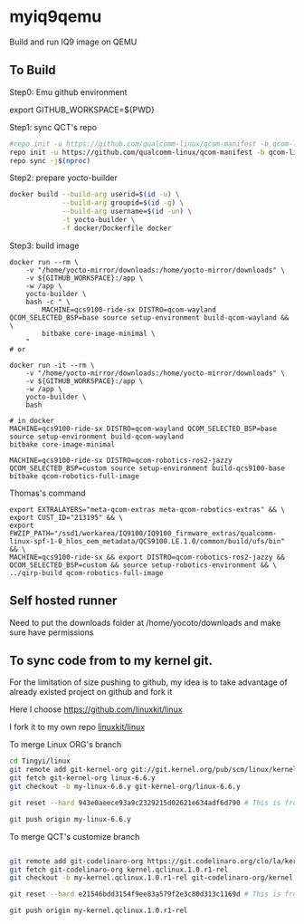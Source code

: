 # myiq9qemu
Build and run IQ9 image on QEMU



## To Build


Step0: Emu github environment

export GITHUB_WORKSPACE=${PWD}


Step1: sync QCT's repo

```bash
#repo init -u https://github.com/qualcomm-linux/qcom-manifest -b qcom-linux-scarthgap -m qcom-6.6.65-QLI.1.4-Ver.1.1.xml
repo init -u https://github.com/qualcomm-linux/qcom-manifest -b qcom-linux-scarthgap -m qcom-6.6.65-QLI.1.4-Ver.1.1_robotics-product-sdk-1.1.xml
repo sync -j$(nproc)
```

Step2: prepare yocto-builder

```bash
docker build --build-arg userid=$(id -u) \
             --build-arg groupid=$(id -g) \
             --build-arg username=$(id -un) \
             -t yocto-builder \
             -f docker/Dockerfile docker
```                              

Step3: build image

```baseh
docker run --rm \
    -v "/home/yocto-mirror/downloads:/home/yocto-mirror/downloads" \
    -v ${GITHUB_WORKSPACE}:/app \
    -w /app \
    yocto-builder \
    bash -c " \
        MACHINE=qcs9100-ride-sx DISTRO=qcom-wayland QCOM_SELECTED_BSP=base source setup-environment build-qcom-wayland && \
        bitbake core-image-minimal \
    "
# or

docker run -it --rm \
    -v "/home/yocto-mirror/downloads:/home/yocto-mirror/downloads" \
    -v ${GITHUB_WORKSPACE}:/app \
    -w /app \
    yocto-builder \
    bash

# in docker
MACHINE=qcs9100-ride-sx DISTRO=qcom-wayland QCOM_SELECTED_BSP=base source setup-environment build-qcom-wayland
bitbake core-image-minimal

MACHINE=qcs9100-ride-sx DISTRO=qcom-robotics-ros2-jazzy QCOM_SELECTED_BSP=custom source setup-environment build-qcs9100-base
bitbake qcom-robotics-full-image

```

Thomas's command

```base
export EXTRALAYERS="meta-qcom-extras meta-qcom-robotics-extras" && \
export CUST_ID="213195" && \
export FWZIP_PATH="/ssd1/workarea/IQ9100/IQ9100_firmware_extras/qualcomm-linux-spf-1-0_hlos_oem_metadata/QCS9100.LE.1.0/common/build/ufs/bin" && \
MACHINE=qcs9100-ride-sx && export DISTRO=qcom-robotics-ros2-jazzy && QCOM_SELECTED_BSP=custom && source setup-robotics-environment && \
../qirp-build qcom-robotics-full-image
```

## Self hosted runner 

Need to put the downloads folder at /home/yocoto/downloads and make sure have permissions


## To sync code from to my kernel git.


For the limitation of size pushing to github, my idea is to take advantage of already existed project on github and fork it

Here I choose https://github.com/linuxkit/linux

I fork it to my own repo [linuxkit/linux](https://github.com/TingyiKuo/linux.git)


To merge Linux ORG's branch


```bash
cd Tingyi/linux
git remote add git-kernel-org git://git.kernel.org/pub/scm/linux/kernel/git/stable/linux.git
git fetch git-kernel-org linux-6.6.y
git checkout -b my-linux-6.6.y git-kernel-org/linux-6.6.y

git reset --hard 943e0aeece93a9c2329215d02621e634adf6d790 # This is from the code base..

git push origin my-linux-6.6.y
```

To merge QCT's customize branch


```bash

git remote add git-codelinaro-org https://git.codelinaro.org/clo/la/kernel/qcom.git
git fetch git-codelinaro-org kernel.qclinux.1.0.r1-rel
git checkout -b my-kernel.qclinux.1.0.r1-rel git-codelinaro-org/kernel.qclinux.1.0.r1-rel

git reset --hard e21546bdd3154f9ee83a579f2e3c80d313c1169d # This is from the code base..

git push origin my-kernel.qclinux.1.0.r1-rel



```

